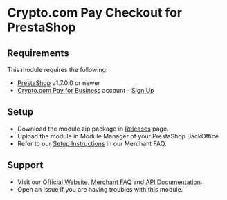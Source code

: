 # Crypto.com Pay Checkout for PrestaShop

## Requirements

This module requires the following:
* [PrestaShop](https://www.prestashop.com/) v1.7.0.0 or newer
* [Crypto.com Pay for Business](https://merchant.crypto.com/) account - [Sign Up](https://merchant.crypto.com/users/sign_up?ref=Prestashop_Pay_Merchant)

## Setup

* Download the module zip package in [Releases](https://github.com/crypto-com/crypto-pay-prestashop/releases) page.
* Upload the module in Module Manager of your PrestaShop BackOffice.
* Refer to our [Setup Instructions](https://help.crypto.com/en/articles/4732840-prestashop-setup-guide?utm_source=Prestashop&utm_medium=Website&utm_campaign=Pay%20Merchant) in our Merchant FAQ.

## Support

* Visit our [Official Website](https://crypto.com/en/pay.html?utm_source=Prestashop&utm_medium=Website&utm_campaign=Pay%20Merchant), [Merchant FAQ](https://help.crypto.com/en/collections/1512001-crypto-com-pay-merchant-faq?utm_source=Prestashop&utm_medium=Website&utm_campaign=Pay%20Merchant) and [API Documentation](https://pay-docs.crypto.com/).
* Open an issue if you are having troubles with this module.

